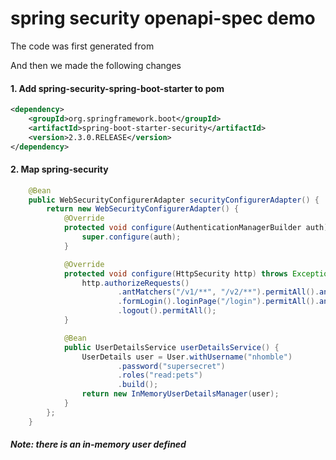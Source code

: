 # spring security openapi-spec demo
The code was first generated from 

And then we made the following changes
#### 1. Add spring-security-spring-boot-starter to pom
```xml
<dependency>
    <groupId>org.springframework.boot</groupId>
    <artifactId>spring-boot-starter-security</artifactId>
    <version>2.3.0.RELEASE</version>
</dependency>
```
#### 2. Map spring-security
```java
    @Bean
    public WebSecurityConfigurerAdapter securityConfigurerAdapter() {
        return new WebSecurityConfigurerAdapter() {
            @Override
            protected void configure(AuthenticationManagerBuilder auth) throws Exception {
                super.configure(auth);
            }

            @Override
            protected void configure(HttpSecurity http) throws Exception {
                http.authorizeRequests()
                        .antMatchers("/v1/**", "/v2/**").permitAll().anyRequest().authenticated().and()
                        .formLogin().loginPage("/login").permitAll().and()
                        .logout().permitAll();
            }

            @Bean
            public UserDetailsService userDetailsService() {
                UserDetails user = User.withUsername("nhomble")
                        .password("supersecret")
                        .roles("read:pets")
                        .build();
                return new InMemoryUserDetailsManager(user);
            }
        };
    }
```
##### Note: there is an in-memory user defined